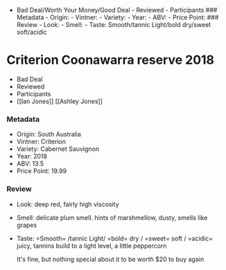 
- Bad Deal/Worth Your Money/Good Deal - Reviewed - Participants ### Metadata - Origin: - Vintner: - Variety: - Year: - ABV: - Price Point: ### Review - Look: - Smell: - Taste: Smooth/tannic Light/bold dry/sweet soft/acidic

# Criterion Coonawarra reserve 2018
- Bad Deal
- Reviewed 
- Participants 
- [[Ian Jones]] [[Ashley Jones]]
### Metadata 
- Origin: South Australia
- Vintner: Criterion
- Variety: Cabernet Sauvignon
- Year: 2018
- ABV: 13.5
- Price Point: 19.99
### Review 
- Look: deep red, fairly high viscosity 
- Smell: delicate plum smell. hints of marshmellow, dusty, smells like grapes
- Taste: =Smooth= /tannic Light/ =bold= dry / =sweet= soft / =acidic=
	juicy, tannins build to a light level, a little peppercorn
	
	It's fine, but nothing special about it to be worth $20 to buy again